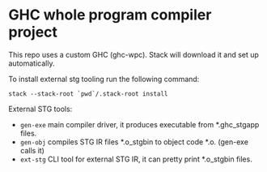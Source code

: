 # GHC whole program compiler project

This repo uses a custom GHC (ghc-wpc). Stack will download it and set up automatically.

To install external stg tooling run the following command:
```
stack --stack-root `pwd`/.stack-root install
```
External STG tools:
- `gen-exe` main compiler driver, it produces executable from *.ghc_stgapp files.
- `gen-obj` compiles STG IR files *.o_stgbin to object code *.o. (gen-exe calls it)
- `ext-stg` CLI tool for external STG IR, it can pretty print *.o_stgbin files.
